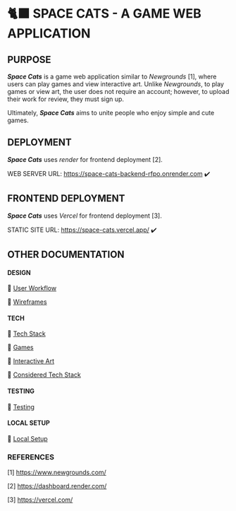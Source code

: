 # 🐈‍⬛ SPACE CATS - A GAME WEB APPLICATION

## PURPOSE

_**Space Cats**_ is a game web application similar to _Newgrounds_ [1], where users can play games and view interactive art. Unlike _Newgrounds_, to play games or view art, the user does not require an account; however, to upload their work for review, they must sign up.

Ultimately, _**Space Cats**_ aims to unite people who enjoy simple and cute games.

## DEPLOYMENT

_**Space Cats**_ uses _render_ for frontend deployment [2].

WEB SERVER URL: https://space-cats-backend-rfpo.onrender.com ✔️

## FRONTEND DEPLOYMENT

_**Space Cats**_ uses _Vercel_ for frontend deployment [3].

STATIC SITE URL: https://space-cats.vercel.app/ ✔️

## OTHER DOCUMENTATION

#### DESIGN

🦄 [User Workflow](docs/design/user_flow.md)

🦄 [Wireframes](docs/design/wireframes.md)

#### TECH

🦄 [Tech Stack](docs/tech/stack/tech_stack.md)

🦄 [Games](docs/tech/creative/games.md)

🦄 [Interactive Art](docs/tech/creative/art.md)

🦄 [Considered Tech Stack](docs/tech/stack/considered_tech.md)

#### TESTING

🦄 [Testing](docs/tech/testing/testing.md)

#### LOCAL SETUP

🦄 [Local Setup](docs/setup/local_setup.md)

### REFERENCES

[1] https://www.newgrounds.com/

[2] https://dashboard.render.com/

[3] https://vercel.com/
